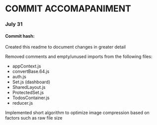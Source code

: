 # COMMIT ACCOMAPANIMENT

### July 31
#### Commit hash: 
Created this readme to document changes in greater detail

Removed comments and empty/unused imports from the following files:
- appContext.js
- convertBase.64.js
- auth.js
- Set.js (dashboard)
- SharedLayout.js
- ProtectedSet.js
- TodosContainer.js
- reducer.js

Implemented short algorithm to optimize image compression based on factors such as raw file size